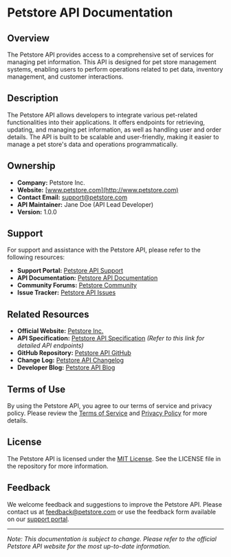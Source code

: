 # Petstore API Documentation

## Overview

The Petstore API provides access to a comprehensive set of services for managing pet information. This API is designed for pet store management systems, enabling users to perform operations related to pet data, inventory management, and customer interactions.

## Description

The Petstore API allows developers to integrate various pet-related functionalities into their applications. It offers endpoints for retrieving, updating, and managing pet information, as well as handling user and order details. The API is built to be scalable and user-friendly, making it easier to manage a pet store's data and operations programmatically.

## Ownership

- **Company:** Petstore Inc.
- **Website:** [www.petstore.com](http://www.petstore.com)
- **Contact Email:** support@petstore.com
- **API Maintainer:** Jane Doe (API Lead Developer)
- **Version:** 1.0.0

## Support

For support and assistance with the Petstore API, please refer to the following resources:

- **Support Portal:** [Petstore API Support](http://support.petstore.com)
- **API Documentation:** [Petstore API Documentation](http://docs.petstore.com)
- **Community Forums:** [Petstore Community](http://community.petstore.com)
- **Issue Tracker:** [Petstore API Issues](http://issues.petstore.com)

## Related Resources

- **Official Website:** [Petstore Inc.](http://www.petstore.com)
- **API Specification:** [Petstore API Specification](http://specs.petstore.com) *(Refer to this link for detailed API endpoints)*
- **GitHub Repository:** [Petstore API GitHub](http://github.com/petstore/api)
- **Change Log:** [Petstore API Changelog](http://docs.petstore.com/changelog)
- **Developer Blog:** [Petstore API Blog](http://blog.petstore.com)

## Terms of Use

By using the Petstore API, you agree to our terms of service and privacy policy. Please review the [Terms of Service](http://www.petstore.com/terms) and [Privacy Policy](http://www.petstore.com/privacy) for more details.

## License

The Petstore API is licensed under the [MIT License](http://opensource.org/licenses/MIT). See the LICENSE file in the repository for more information.

## Feedback

We welcome feedback and suggestions to improve the Petstore API. Please contact us at feedback@petstore.com or use the feedback form available on our [support portal](http://support.petstore.com).

---

*Note: This documentation is subject to change. Please refer to the official Petstore API website for the most up-to-date information.*